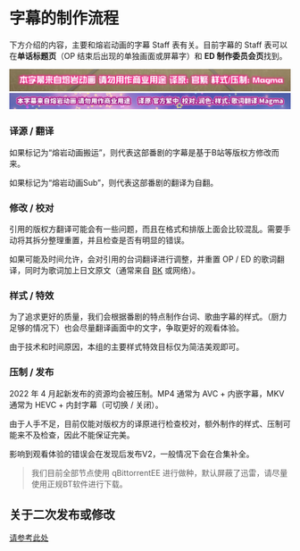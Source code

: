 # 字幕的制作流程

下方介绍的内容，主要和熔岩动画的字幕 Staff 表有关。目前字幕的 Staff 表可以在**单话标题页**（OP 结束后出现的单独画面或屏幕字）和 **ED 制作委员会页**找到。

![img](image/how/1652025390293.png)![](image/how/1652025452182.png)

### 译源 / 翻译

如果标记为“熔岩动画搬运”，则代表这部番剧的字幕是基于B站等版权方修改而来。

如果标记为“熔岩动画Sub”，则代表这部番剧的翻译为自翻。

### 修改 / 校对

引用的版权方翻译可能会有一些问题，而且在格式和排版上面会比较混乱。需要手动将其拆分整理重置，并且检查是否有明显的错误。

如果可能及时间允许，会对引用的台词翻译进行调整，并重置 OP / ED 的歌词翻译，同时为歌词加上日文原文（通常来自 [BK](https://zh.moegirl.org.cn/%E5%B0%8F%E5%86%8C%E5%AD%90) 或网络）。

### 样式 / 特效

为了追求更好的质量，我们会根据番剧的特点制作台词、歌曲字幕的样式。（厨力足够的情况下）也会尽量翻译画面中的文字，争取更好的观看体验。

由于技术和时间原因，本组的主要样式特效目标仅为简洁美观即可。

### 压制 / 发布

2022 年 4 月起新发布的资源均会被压制。MP4 通常为 AVC + 内嵌字幕，MKV 通常为 HEVC + 内封字幕（可切换 / 关闭）。

由于人手不足，目前仅能对版权方的译原进行检查校对，额外制作的样式、压制可能来不及检查，因此不能保证完美。

影响到观看体验的错误会在发现后发布V2，一般情况下会在合集补全。

> 我们目前全部节点使用 qBittorrentEE 进行做种，默认屏蔽了迅雷，请尽量使用正规BT软件进行下载。

## 关于二次发布或修改

[请参考此处](/?id=其他)

